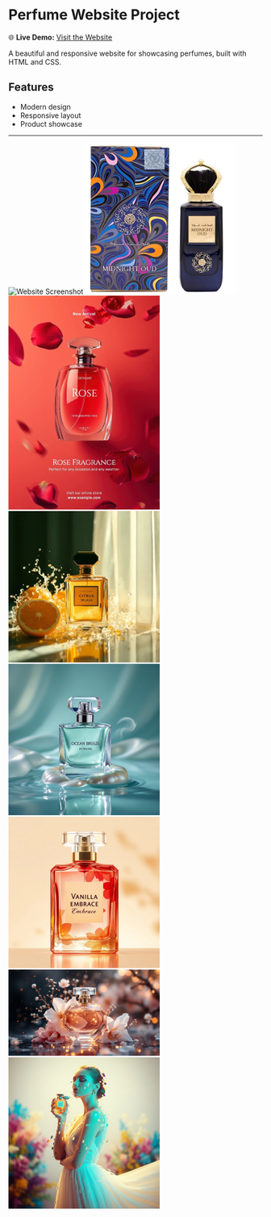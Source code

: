 # Perfume Website Project

🌐 **Live Demo:** [Visit the Website](https://nikita958191.github.io/perfumeweb/)

A beautiful and responsive website for showcasing perfumes, built with HTML and CSS.

## Features
- Modern design
- Responsive layout
- Product showcase

---

![Website Screenshot](images/your-screenshot.png) <!-- You can add a screenshot too -->
<img src="https://raw.githubusercontent.com/nikita958191/perfumeweb/refs/heads/main/midnight.jpg" style="width: 300px; height: auto;">
<img src="https://raw.githubusercontent.com/nikita958191/perfumeweb/refs/heads/main/rose.jpg" style="width: 300px; height: auto;">
<img src="https://raw.githubusercontent.com/nikita958191/perfumeweb/refs/heads/main/citrus.jpg" style="width: 300px; height: auto;">
<img src="https://raw.githubusercontent.com/nikita958191/perfumeweb/refs/heads/main/Ocean%20Breeze.png" style="width: 300px; height: auto;">
<img src="https://raw.githubusercontent.com/nikita958191/perfumeweb/refs/heads/main/Vanilla.jpg" style="width: 300px; height: auto;">
<img src="https://raw.githubusercontent.com/nikita958191/perfumeweb/refs/heads/main/background.jpg.jpg" style="width: 300px; height: auto;">
<img src="https://raw.githubusercontent.com/nikita958191/perfumeweb/refs/heads/main/about.jpg.jpg" style="width: 300px; height: auto;">
